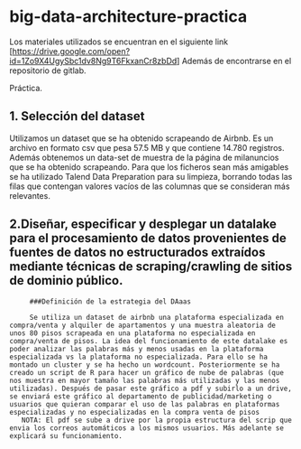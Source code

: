 # big-data-architecture-practica

Los materiales utilizados se encuentran en el siguiente link [https://drive.google.com/open?id=1Zo9X4UgySbc1dv8Ng9T6FkxanCr8zbDd]
Además de encontrarse en el repositorio de gitlab.

Práctica.

## 1. Selección del dataset
   Utilizamos un dataset que se ha obtenido scrapeando de Airbnb. Es un archivo en formato csv que pesa 57.5 MB y que contiene 14.780 registros. 
Además obtenemos un data-set de muestra de la página de milanuncios que se ha obtenido scrapeando.
  Para que los ficheros sean más amigables se ha utilizado Talend Data Preparation para su limpieza, borrando todas las filas que contengan valores vacíos de las columnas que se consideran más relevantes.

## 2.Diseñar, especificar y desplegar un datalake para el procesamiento de datos provenientes de fuentes de datos no estructurados extraídos mediante técnicas de scraping/crawling de sitios de dominio público.
         ###Definición de la estrategia del DAaas
         
         Se utiliza un dataset de airbnb una plataforma especializada en compra/venta y alquiler de apartamentos y una muestra aleatoria de unos 80 pisos scrapeada en una plataforma no especializada en compra/venta de pisos. La idea del funcionamiento de este datalake es poder analizar las palabras más y menos usadas en la plataforma especializada vs la plataforma no especializada. Para ello se ha montado un cluster y se ha hecho un wordcount. Posteriormente se ha creado un script de R para hacer un gráfico de nube de palabras (que nos muestra en mayor tamaño las palabras más utilizadas y las menos utilizadas). Después de pasar este gráfico a pdf y subirlo a un drive, se enviará este gráfico al departamento de publicidad/marketing o usuarios que quieran comparar el uso de las palabras en plataformas especializadas y no especializadas en la compra venta de pisos
       NOTA: El pdf se sube a drive por la propia estructura del scrip que envia los correos automáticos a los mismos usuarios. Más adelante se explicará su funcionamiento.
